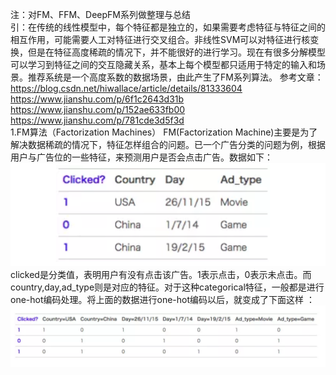 注：对FM、FFM、DeepFM系列做整理与总结  
引：在传统的线性模型中，每个特征都是独立的，如果需要考虑特征与特征之间的相互作用，可能需要人工对特征进行交叉组合。非线性SVM可以对特征进行核变换，但是在特征高度稀疏的情况下，并不能很好的进行学习。现在有很多分解模型可以学习到特征之间的交互隐藏关系，基本上每个模型都只适用于特定的输入和场景。推荐系统是一个高度系数的数据场景，由此产生了FM系列算法。
参考文章：https://blog.csdn.net/hiwallace/article/details/81333604   
https://www.jianshu.com/p/6f1c2643d31b  
https://www.jianshu.com/p/152ae633fb00  
https://www.jianshu.com/p/781cde3d5f3d  
1.FM算法（Factorization Machines）
FM(Factorization Machine)主要是为了解决数据稀疏的情况下，特征怎样组合的问题。已一个广告分类的问题为例，根据用户与广告位的一些特征，来预测用户是否会点击广告。数据如下：
![Image text](https://github.com/wqf321/recommandation-reading/blob/master/FM%E3%80%81FFM%E3%80%81DeepFM/1.png)  
clicked是分类值，表明用户有没有点击该广告。1表示点击，0表示未点击。而country,day,ad_type则是对应的特征。对于这种categorical特征，一般都是进行one-hot编码处理。将上面的数据进行one-hot编码以后，就变成了下面这样 ：  ![Image text](https://github.com/wqf321/recommandation-reading/blob/master/FM%E3%80%81FFM%E3%80%81DeepFM/2.png)  
